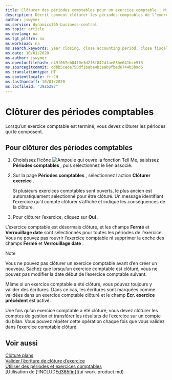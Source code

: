 ```yaml
---
title: Clôturer des périodes comptables pour un exercice comptable | Microsoft Docs
description: Décrit comment clôturer les périodes comptables de l’exercice comptable.
author: jswymer
ms.service: dynamics365-business-central
ms.topic: article
ms.devlang: na
ms.tgt_pltfrm: na
ms.workload: na
ms.search.keywords: year closing, close accounting period, close fiscal year, bank account detailed trial balance
ms.date: 10/01/2020
ms.author: jswymer
ms.openlocfilehash: e49f067eb0410e3d2f6f84241ae83be041bce918
ms.sourcegitcommit: ddbb5cede750df1baba4b3eab8fbed6744b5b9d6
ms.translationtype: HT
ms.contentlocale: fr-CH
ms.lasthandoff: 10/01/2020
ms.locfileid: "3925387"
---
```

# <a name="close-accounting-periods"></a>Clôturer des périodes comptables
Lorsqu’un exercice comptable est terminé, vous devez clôturer les périodes qui le composent.

## <a name="to-close-accounting-periods"></a>Pour clôturer des périodes comptables
1. Choisissez l’icône ![Ampoule qui ouvre la fonction Tell Me](media/ui-search/search_small.png "Dites-moi ce que vous voulez faire"), saisissez **Périodes comptables** , puis sélectionnez le lien associé.
2. Sur la page **Périodes comptables** , sélectionnez l’action **Clôturer exercice** .

    Si plusieurs exercices comptables sont ouverts, le plus ancien est automatiquement sélectionné pour être clôturé. Un message identifiant l’exercice qu’il compte clôturer s’affiche et indique les conséquences de la clôture.
3. Pour clôturer l’exercice, cliquez sur **Oui** .

L’exercice comptable est désormais clôturé, et les champs **Fermé** et **Verrouillage date** sont sélectionnés pour toutes les périodes de l’exercice. Vous ne pouvez pas rouvrir l’exercice comptable ni supprimer la coche des champs **Fermé** et **Verrouillage date** .

> [!NOTE]  
>   Vous ne pouvez pas clôturer un exercice comptable avant d’en créer un nouveau. Sachez que lorsqu’un exercice comptable est clôturé, vous ne pouvez pas modifier la date début de l’exercice comptable suivant.

Même si un exercice comptable a été clôturé, vous pouvez toujours y valider des écritures. Dans ce cas, les écritures sont marquées comme validées dans un exercice comptable clôturé et le champ **Ecr. exercice précédent** est activé.

Une fois qu’un exercice comptable a été clôturé, vous devez clôturer les comptes de gestion et transférer les résultats de l’exercice sur un compte du bilan. Vous pouvez répéter cette opération chaque fois que vous validez dans l’exercice comptable clôturé.

## <a name="see-also"></a>Voir aussi

[Clôture plans](year-close-books.md)  
[Valider l’écriture de clôture d’exercice](year-how-post-year-end-close-entry.md)  
[Utiliser des périodes et exercices comptables](finance-accounting-periods-and-fiscal-years.md)  
[Utilisation de [!INCLUDE[d365fin](includes/d365fin_md.md)]](ui-work-product.md)
